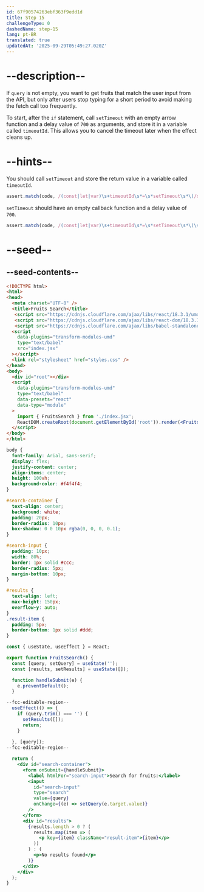 ```yaml
---
id: 67f90574263ebf363f9edd1d
title: Step 15
challengeType: 0
dashedName: step-15
lang: pt-BR
translated: true
updatedAt: '2025-09-29T05:49:27.020Z'
---
```


# --description--

If `query` is not empty, you want to get fruits that match the user input from the API, but only after users stop typing for a short period to avoid making the fetch call too frequently.

To start, after the `if` statement, call `setTimeout` with an empty arrow function and a delay value of `700` as arguments, and store it in a variable called `timeoutId`. This allows you to cancel the timeout later when the effect cleans up.

# --hints--

You should call `setTimeout` and store the return value in a variable called `timeoutId`.

```js
assert.match(code, /(const|let|var)\s+timeoutId\s*=\s*setTimeout\s*\(/s);
```

`setTimeout` should have an empty callback function and a delay value of `700`.

```js
assert.match(code, /(const|let|var)\s+timeoutId\s*=\s*setTimeout\s*\(\s*\(\s*\)\s*=>\s*\{\s*\}\s*,\s*700\s*\)/);
```

# --seed--

## --seed-contents--

```html
<!DOCTYPE html>
<html>
<head>
  <meta charset="UTF-8" />
  <title>Fruits Search</title>
   <script src="https://cdnjs.cloudflare.com/ajax/libs/react/18.3.1/umd/react.development.min.js"></script>
   <script src="https://cdnjs.cloudflare.com/ajax/libs/react-dom/18.3.1/umd/react-dom.development.min.js"></script>
   <script src="https://cdnjs.cloudflare.com/ajax/libs/babel-standalone/7.26.5/babel.min.js"></script>
  <script 
    data-plugins="transform-modules-umd"
    type="text/babel"
    src="index.jsx"
  ></script>
  <link rel="stylesheet" href="styles.css" />
</head>
<body>
  <div id="root"></div>
  <script
    data-plugins="transform-modules-umd"
    type="text/babel"
    data-presets="react"
    data-type="module"
  >
    import { FruitsSearch } from './index.jsx';
    ReactDOM.createRoot(document.getElementById('root')).render(<FruitsSearch />);
  </script>
</body>
</html>
```

```css
body {
  font-family: Arial, sans-serif;
  display: flex;
  justify-content: center;
  align-items: center;
  height: 100vh;
  background-color: #f4f4f4;
}

#search-container {
  text-align: center;
  background: white;
  padding: 20px;
  border-radius: 10px;
  box-shadow: 0 0 10px rgba(0, 0, 0, 0.1);
}

#search-input {
  padding: 10px;
  width: 80%;
  border: 1px solid #ccc;
  border-radius: 5px;
  margin-bottom: 10px;
}

#results {
  text-align: left;
  max-height: 150px;
  overflow-y: auto;
}
.result-item {
  padding: 5px;
  border-bottom: 1px solid #ddd;
}
```

```jsx
const { useState, useEffect } = React;

export function FruitsSearch() {
  const [query, setQuery] = useState('');
  const [results, setResults] = useState([]);

  function handleSubmit(e) {
    e.preventDefault();
  }

--fcc-editable-region--
  useEffect(() => {
    if (query.trim() === '') {
      setResults([]);
      return;
    }
    
  }, [query]);
--fcc-editable-region--

  return (
    <div id="search-container">
      <form onSubmit={handleSubmit}>
        <label htmlFor="search-input">Search for fruits:</label>
        <input
          id="search-input"
          type="search"
          value={query}
          onChange={(e) => setQuery(e.target.value)}
        />
      </form>
      <div id="results">
        {results.length > 0 ? (
          results.map(item => (
            <p key={item} className="result-item">{item}</p>
          ))
        ) : (
          <p>No results found</p>
        )}
      </div>
    </div>
  );
}
```
